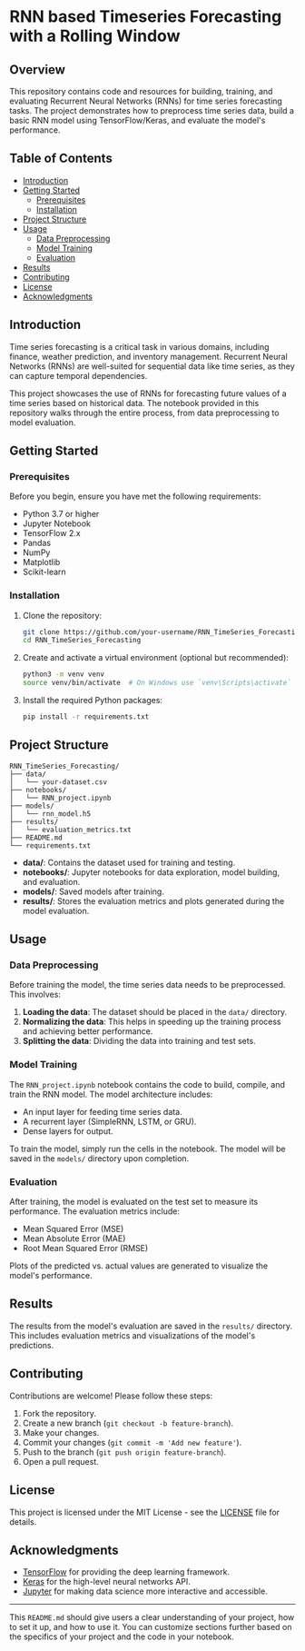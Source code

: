 # RNN based Timeseries Forecasting with a Rolling Window

## Overview

This repository contains code and resources for building, training, and evaluating Recurrent Neural Networks (RNNs) for time series forecasting tasks. The project demonstrates how to preprocess time series data, build a basic RNN model using TensorFlow/Keras, and evaluate the model's performance.

## Table of Contents

- [Introduction](#introduction)
- [Getting Started](#getting-started)
  - [Prerequisites](#prerequisites)
  - [Installation](#installation)
- [Project Structure](#project-structure)
- [Usage](#usage)
  - [Data Preprocessing](#data-preprocessing)
  - [Model Training](#model-training)
  - [Evaluation](#evaluation)
- [Results](#results)
- [Contributing](#contributing)
- [License](#license)
- [Acknowledgments](#acknowledgments)

## Introduction

Time series forecasting is a critical task in various domains, including finance, weather prediction, and inventory management. Recurrent Neural Networks (RNNs) are well-suited for sequential data like time series, as they can capture temporal dependencies.

This project showcases the use of RNNs for forecasting future values of a time series based on historical data. The notebook provided in this repository walks through the entire process, from data preprocessing to model evaluation.

## Getting Started

### Prerequisites

Before you begin, ensure you have met the following requirements:

- Python 3.7 or higher
- Jupyter Notebook
- TensorFlow 2.x
- Pandas
- NumPy
- Matplotlib
- Scikit-learn

### Installation

1. Clone the repository:

   ```bash
   git clone https://github.com/your-username/RNN_TimeSeries_Forecasting.git
   cd RNN_TimeSeries_Forecasting
   ```

2. Create and activate a virtual environment (optional but recommended):

   ```bash
   python3 -m venv venv
   source venv/bin/activate  # On Windows use `venv\Scripts\activate`
   ```

3. Install the required Python packages:

   ```bash
   pip install -r requirements.txt
   ```

## Project Structure

```
RNN_TimeSeries_Forecasting/
├── data/
│   └── your-dataset.csv
├── notebooks/
│   └── RNN_project.ipynb
├── models/
│   └── rnn_model.h5
├── results/
│   └── evaluation_metrics.txt
├── README.md
└── requirements.txt
```

- **data/**: Contains the dataset used for training and testing.
- **notebooks/**: Jupyter notebooks for data exploration, model building, and evaluation.
- **models/**: Saved models after training.
- **results/**: Stores the evaluation metrics and plots generated during the model evaluation.

## Usage

### Data Preprocessing

Before training the model, the time series data needs to be preprocessed. This involves:

1. **Loading the data**: The dataset should be placed in the `data/` directory.
2. **Normalizing the data**: This helps in speeding up the training process and achieving better performance.
3. **Splitting the data**: Dividing the data into training and test sets.

### Model Training

The `RNN_project.ipynb` notebook contains the code to build, compile, and train the RNN model. The model architecture includes:

- An input layer for feeding time series data.
- A recurrent layer (SimpleRNN, LSTM, or GRU).
- Dense layers for output.

To train the model, simply run the cells in the notebook. The model will be saved in the `models/` directory upon completion.

### Evaluation

After training, the model is evaluated on the test set to measure its performance. The evaluation metrics include:

- Mean Squared Error (MSE)
- Mean Absolute Error (MAE)
- Root Mean Squared Error (RMSE)

Plots of the predicted vs. actual values are generated to visualize the model's performance.

## Results

The results from the model's evaluation are saved in the `results/` directory. This includes evaluation metrics and visualizations of the model's predictions.

## Contributing

Contributions are welcome! Please follow these steps:

1. Fork the repository.
2. Create a new branch (`git checkout -b feature-branch`).
3. Make your changes.
4. Commit your changes (`git commit -m 'Add new feature'`).
5. Push to the branch (`git push origin feature-branch`).
6. Open a pull request.

## License

This project is licensed under the MIT License - see the [LICENSE](LICENSE) file for details.

## Acknowledgments

- [TensorFlow](https://www.tensorflow.org/) for providing the deep learning framework.
- [Keras](https://keras.io/) for the high-level neural networks API.
- [Jupyter](https://jupyter.org/) for making data science more interactive and accessible.

---

This `README.md` should give users a clear understanding of your project, how to set it up, and how to use it. You can customize sections further based on the specifics of your project and the code in your notebook.
